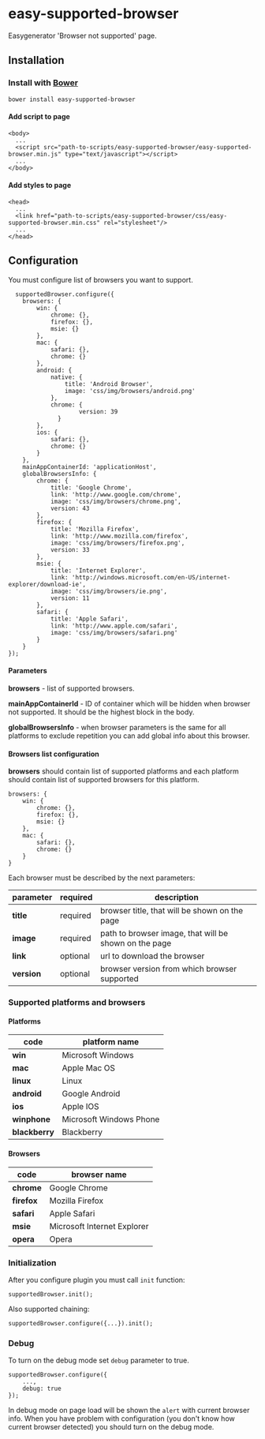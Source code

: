 # easy-supported-browser

Easygenerator 'Browser not supported' page.

## Installation

### Install with [Bower](http://bower.io) 
```
bower install easy-supported-browser
```

#### Add script to page
```
<body>
  ...
  <script src="path-to-scripts/easy-supported-browser/easy-supported-browser.min.js" type="text/javascript"></script>
  ...
</body>
```

#### Add styles to page
```
<head>
  ...
  <link href="path-to-scripts/easy-supported-browser/css/easy-supported-browser.min.css" rel="stylesheet"/>
  ...
</head>
```

## Configuration

You must configure list of browsers you want to support.
```
  supportedBrowser.configure({
    browsers: {
        win: {
            chrome: {},
            firefox: {},
            msie: {}
        },
        mac: {
            safari: {},
            chrome: {}            
        },
        android: {
            native: {
                title: 'Android Browser',
                image: 'css/img/browsers/android.png'
            },
            chrome: {
		            version: 39
	          }
        },
        ios: {
            safari: {},
            chrome: {}
        }
    },
    mainAppContainerId: 'applicationHost',
    globalBrowsersInfo: {
        chrome: {
            title: 'Google Chrome',
            link: 'http://www.google.com/chrome',
            image: 'css/img/browsers/chrome.png',
            version: 43
        },
        firefox: {
            title: 'Mozilla Firefox',
            link: 'http://www.mozilla.com/firefox',
            image: 'css/img/browsers/firefox.png',
            version: 33
        },
        msie: {
            title: 'Internet Explorer',
            link: 'http://windows.microsoft.com/en-US/internet-explorer/download-ie',
            image: 'css/img/browsers/ie.png',
            version: 11
        },
        safari: {
            title: 'Apple Safari',
            link: 'http://www.apple.com/safari',
            image: 'css/img/browsers/safari.png'
        }
    }
});
```

#### Parameters
**browsers** - list of supported browsers.

**mainAppContainerId** - ID of container which will be hidden when browser not supported. It should be the highest block in the body.

**globalBrowsersInfo** - when browser parameters is the same for all platforms to exclude repetition you can add global info about this browser.

#### Browsers list configuration
**browsers** should contain list of supported platforms and each platform should contain list of supported browsers for this platform.
```
browsers: {
    win: {
        chrome: {},
        firefox: {},
        msie: {}
    },
    mac: {
        safari: {},
        chrome: {}            
    }
}
```
Each browser must be described by the next parameters:

parameter | required | description
--- | --- | ---
**title** | required | browser title, that will be shown on the page
**image** | required | path to browser image, that will be shown on the page
**link** | optional | url to download the browser
**version** | optional | browser version from which browser supported

### Supported platforms and browsers

#### Platforms

code | platform name
--- | ---
**win** | Microsoft Windows
**mac** | Apple Mac OS
**linux** | Linux
**android** | Google Android
**ios** | Apple IOS
**winphone** | Microsoft Windows Phone
**blackberry** | Blackberry

#### Browsers

code | browser name
--- | ---
**chrome** | Google Chrome
**firefox** | Mozilla Firefox
**safari** | Apple Safari
**msie** | Microsoft Internet Explorer
**opera** | Opera

### Initialization

After you configure plugin you must call `init` function:
```
supportedBrowser.init();
```
Also supported chaining:
```
supportedBrowser.configure({...}).init();
```

### Debug

To turn on the debug mode set `debug` parameter to true.
```
supportedBrowser.configure({
    ...,
    debug: true
});
```
In debug mode on page load will be shown the `alert` with current browser info.
When you have problem with configuration (you don't know how current browser detected) you should turn on the debug mode.
